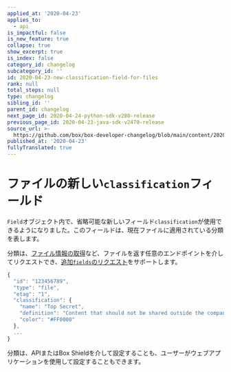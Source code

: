```yaml
---
applied_at: '2020-04-23'
applies_to:
  - api
is_impactful: false
is_new_feature: true
collapse: true
show_excerpt: true
is_index: false
category_id: changelog
subcategory_id: ''
id: 2020-04-23-new-classification-field-for-files
rank: null
total_steps: null
type: changelog
sibling_id: ''
parent_id: changelog
next_page_id: 2020-04-24-python-sdk-v280-release
previous_page_id: 2020-04-23-java-sdk-v2470-release
source_url: >-
  https://github.com/box/box-developer-changelog/blob/main/content/2020/04-23-new-classification-field-for-files.md
published_at: '2020-04-23'
fullyTranslated: true
---
```

# ファイルの新しい`classification`フィールド

`Field`オブジェクト内で、省略可能な新しいフィールド`classification`が使用できるようになりました。このフィールドは、現在ファイルに適用されている分類を表します。

<!-- more -->

分類は、[ファイル情報の取得](endpoint://get-files-id)など、ファイルを返す任意のエンドポイントを介してリクエストでき、[追加`fields`のリクエスト](g://api-calls/request-extra-fields)をサポートします。

```js
{
  "id": "123456789",
  "type": "file",
  "etag": "1",
  "classification": {     
    "name": "Top Secret",     
    "definition": "Content that should not be shared outside the company.",
    "color": "#FF0000"
  },
  ...
}
```

分類は、APIまたはBox Shieldを介して設定することも、ユーザーがウェブアプリケーションを使用して設定することもできます。
